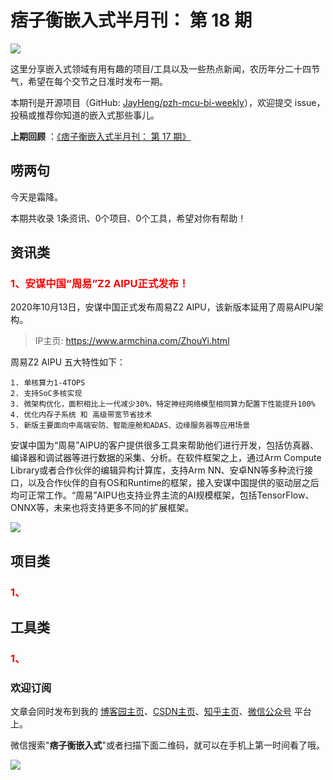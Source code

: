 # 痞子衡嵌入式半月刊： 第 18 期

![](http://henjay724.com/image/cnblogs/pzh_mcu_bi_weekly.PNG)

这里分享嵌入式领域有用有趣的项目/工具以及一些热点新闻，农历年分二十四节气，希望在每个交节之日准时发布一期。

本期刊是开源项目（GitHub: [JayHeng/pzh-mcu-bi-weekly](https://github.com/JayHeng/pzh-mcu-bi-weekly)），欢迎提交 issue，投稿或推荐你知道的嵌入式那些事儿。

**上期回顾** ：[《痞子衡嵌入式半月刊： 第 17 期》](https://www.cnblogs.com/henjay724/p/13783225.html)

## 唠两句

今天是霜降。

本期共收录 1条资讯、0个项目、0个工具，希望对你有帮助！

## 资讯类

### <font color="red">1、安谋中国“周易”Z2 AIPU正式发布！</font>

2020年10月13日，安谋中国正式发布周易Z2 AIPU，该新版本延用了周易AIPU架构。

> IP主页: https://www.armchina.com/ZhouYi.html

周易Z2 AIPU 五大特性如下：

```text
1. 单核算力1-4TOPS
2. 支持SoC多核实现
3. 微架构优化，面积相比上一代减少30%，特定神经网络模型相同算力配置下性能提升100%
4. 优化内存子系统 和 高级带宽节省技术 
5. 新版主要面向中高端安防、智能座舱和ADAS、边缘服务器等应用场景
```

安谋中国为“周易”AIPU的客户提供很多工具来帮助他们进行开发，包括仿真器、编译器和调试器等进行数据的采集、分析。在软件框架之上，通过Arm Compute Library或者合作伙伴的编辑异构计算库，支持Arm NN、安卓NN等多种流行接口，以及合作伙伴的自有OS和Runtime的框架，接入安谋中国提供的驱动层之后均可正常工作。“周易”AIPU也支持业界主流的AI规模框架，包括TensorFlow、ONNX等，未来也将支持更多不同的扩展框架。

![](http://henjay724.com/image/biweekly/Zhouyi_Z2_AIPU_toolchain.PNG)

## 项目类

### <font color="red">1、</font>


## 工具类

### <font color="red">1、</font>

### 欢迎订阅

文章会同时发布到我的 [博客园主页](https://www.cnblogs.com/henjay724/)、[CSDN主页](https://blog.csdn.net/henjay724)、[知乎主页](https://www.zhihu.com/people/henjay724)、[微信公众号](http://weixin.sogou.com/weixin?type=1&query=痞子衡嵌入式) 平台上。

微信搜索"__痞子衡嵌入式__"或者扫描下面二维码，就可以在手机上第一时间看了哦。

![](http://henjay724.com/image/github/pzhMcu_qrcode_258x258.jpg)


